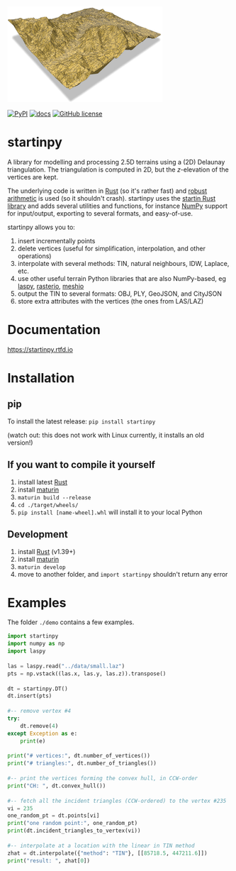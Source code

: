 
<img src="docs/figs/polyscope.jpg" width="350">

[![PyPI](https://img.shields.io/pypi/v/startinpy?style=for-the-badge)](https://pypi.org/project/startinpy/) [![docs](https://img.shields.io/badge/docs-startinpy.rtfd.io-brightgreen?style=for-the-badge)](https://startinpy.rtfd.io/) [![GitHub license](https://img.shields.io/github/license/hugoledoux/startinpy?style=for-the-badge)](https://github.com/hugoledoux/startinpy/blob/master/LICENSE) 


startinpy
=========

A library for modelling and processing 2.5D terrains using a (2D) Delaunay triangulation. 
The triangulation is computed in 2D, but the *z*-elevation of the vertices are kept.

The underlying code is written in [Rust](https://www.rust-lang.org/) (so it's rather fast) and [robust arithmetic](https://crates.io/crates/robust) is used (so it shouldn't crash).
startinpy uses the [startin Rust library](https://github.com/hugoledoux/startin) and adds several utilities and functions, for instance [NumPy](https://numpy.org/) support for input/output, exporting to several formats, and easy-of-use.

startinpy allows you to:

  1. insert incrementally points
  2. delete vertices (useful for simplification, interpolation, and other operations)
  3. interpolate with several methods: TIN, natural neighbours, IDW, Laplace, etc.
  4. use other useful terrain Python libraries that are also NumPy-based, eg [laspy](https://laspy.readthedocs.io), [rasterio](https://rasterio.readthedocs.io), [meshio](https://github.com/nschloe/meshio)
  5. output the TIN to several formats: OBJ, PLY, GeoJSON, and CityJSON
  6. store extra attributes with the vertices (the ones from LAS/LAZ) 


Documentation
=============

https://startinpy.rtfd.io


Installation
============

pip
---

To install the latest release: `pip install startinpy`

(watch out: this does not work with Linux currently, it installs an old version!)


If you want to compile it yourself
----------------------------------

  1. install latest [Rust](https://www.rust-lang.org/)
  2. install [maturin](https://github.com/PyO3/maturin)
  3. `maturin build --release`
  4. `cd ./target/wheels/`
  5. `pip install [name-wheel].whl` will install it to your local Python

Development
-----------

  1. install [Rust](https://www.rust-lang.org/) (v1.39+)
  2. install [maturin](https://github.com/PyO3/maturin)
  3. `maturin develop`
  4. move to another folder, and `import startinpy` shouldn't return any error


Examples
========

The folder `./demo` contains a few examples.

```python
import startinpy
import numpy as np
import laspy

las = laspy.read("../data/small.laz")
pts = np.vstack((las.x, las.y, las.z)).transpose()

dt = startinpy.DT()
dt.insert(pts)

#-- remove vertex #4
try:
    dt.remove(4)
except Exception as e:
    print(e)

print("# vertices:", dt.number_of_vertices())
print("# triangles:", dt.number_of_triangles())

#-- print the vertices forming the convex hull, in CCW-order
print("CH: ", dt.convex_hull())

#-- fetch all the incident triangles (CCW-ordered) to the vertex #235
vi = 235
one_random_pt = dt.points[vi]
print("one random point:", one_random_pt)
print(dt.incident_triangles_to_vertex(vi))

#-- interpolate at a location with the linear in TIN method
zhat = dt.interpolate({"method": "TIN"}, [[85718.5, 447211.6]])
print("result: ", zhat[0])
```
